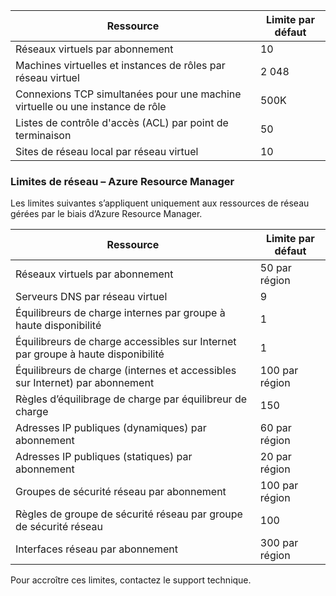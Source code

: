 
Ressource| Limite par défaut
--- | ---
Réseaux virtuels par abonnement | 10
Machines virtuelles et instances de rôles par réseau virtuel | 2 048
Connexions TCP simultanées pour une machine virtuelle ou une instance de rôle | 500K
Listes de contrôle d'accès (ACL) par point de terminaison | 50
Sites de réseau local par réseau virtuel | 10

### Limites de réseau – Azure Resource Manager

Les limites suivantes s’appliquent uniquement aux ressources de réseau gérées par le biais d’Azure Resource Manager.

Ressource| Limite par défaut
--- | ---
Réseaux virtuels par abonnement | 50 par région
Serveurs DNS par réseau virtuel | 9
Équilibreurs de charge internes par groupe à haute disponibilité | 1
Équilibreurs de charge accessibles sur Internet par groupe à haute disponibilité | 1
Équilibreurs de charge (internes et accessibles sur Internet) par abonnement | 100 par région
Règles d’équilibrage de charge par équilibreur de charge | 150
Adresses IP publiques (dynamiques) par abonnement | 60 par région
Adresses IP publiques (statiques) par abonnement | 20 par région
Groupes de sécurité réseau par abonnement | 100 par région
Règles de groupe de sécurité réseau par groupe de sécurité réseau | 100
Interfaces réseau par abonnement | 300 par région

Pour accroître ces limites, contactez le support technique.

<!---HONumber=August15_HO7-->
